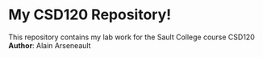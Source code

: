 # My CSD120 Repository!
 This repository contains my lab work for the Sault College course CSD120 
 **Author**: Alain Arseneault
